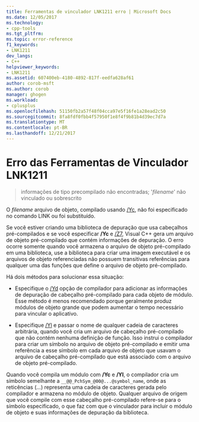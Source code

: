 ```yaml
---
title: Ferramentas de vinculador LNK1211 erro | Microsoft Docs
ms.date: 12/05/2017
ms.technology:
- cpp-tools
ms.tgt_pltfrm: 
ms.topic: error-reference
f1_keywords:
- LNK1211
dev_langs:
- C++
helpviewer_keywords:
- LNK1211
ms.assetid: 607400eb-4180-4892-817f-eedfa628af61
author: corob-msft
ms.author: corob
manager: ghogen
ms.workload:
- cplusplus
ms.openlocfilehash: 51150fb2a57f48f04cca97e5f16fe1a28ead2c50
ms.sourcegitcommit: 8fa8fdf0fbb4f57950f1e8f4f9b81b4d39ec7d7a
ms.translationtype: MT
ms.contentlocale: pt-BR
ms.lasthandoff: 12/21/2017
---
```

# <a name="linker-tools-error-lnk1211"></a>Erro das Ferramentas de Vinculador LNK1211

> informações de tipo precompilado não encontradas; '*filename*' não vinculado ou sobrescrito

O *filename* arquivo de objeto, compilado usando [/Yc](../../build/reference/yc-create-precompiled-header-file.md), não foi especificado no comando LINK ou foi substituído.

Se você estiver criando uma biblioteca de depuração que usa cabeçalhos pré-compilados e se você especificar **/Yc** e [/Z7](../../build/reference/z7-zi-zi-debug-information-format.md), Visual C++ gera um arquivo de objeto pré-compilado que contém informações de depuração. O erro ocorre somente quando você armazena o arquivo de objeto pré-compilado em uma biblioteca, use a biblioteca para criar uma imagem executável e os arquivos de objeto referenciadas não possuem transitivas referências para qualquer uma das funções que define o arquivo de objeto pré-compilado.

Há dois métodos para solucionar essa situação:

- Especifique o [/Yd](../../build/reference/yd-place-debug-information-in-object-file.md) opção de compilador para adicionar as informações de depuração de cabeçalho pré-compilado para cada objeto de módulo. Esse método é menos recomendado porque geralmente produz módulos de objeto grande que podem aumentar o tempo necessário para vincular o aplicativo.

- Especifique [/Yl](../../build/reference/yl-inject-pch-reference-for-debug-library.md) e passar o nome de qualquer cadeia de caracteres arbitrária, quando você cria um arquivo de cabeçalho pré-compilado que não contém nenhuma definição de função. Isso instrui o compilador para criar um símbolo no arquivo de objeto pré-compilado e emitir uma referência a esse símbolo em cada arquivo de objeto que usavam o arquivo de cabeçalho pré-compilado que está associado com o arquivo de objeto pré-compilado.

Quando você compila um módulo com **/Yc** e **/Yl**, o compilador cria um símbolo semelhante a `__@@_PchSym_@00@...@symbol_name`, onde as reticências (...) representa uma cadeia de caracteres gerada pelo compilador e armazena no módulo de objeto. Qualquer arquivo de origem que você compile com esse cabeçalho pré-compilado refere-se para o símbolo especificado, o que faz com que o vinculador para incluir o módulo de objeto e suas informações de depuração da biblioteca.
